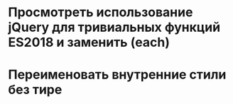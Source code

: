 # Просмотреть использование jQuery для тривиальных функций ES2018 и заменить (each)
# Переименовать внутренние стили без тире
